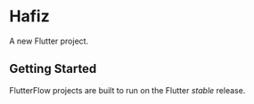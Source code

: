 # Hafiz

A new Flutter project.

## Getting Started

FlutterFlow projects are built to run on the Flutter _stable_ release.
